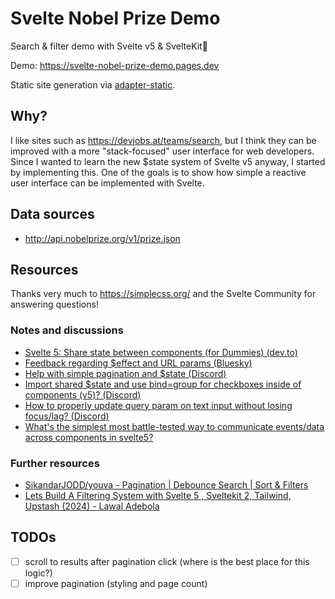 # Svelte Nobel Prize Demo

Search & filter demo with Svelte v5 & SvelteKit🧙

Demo: https://svelte-nobel-prize-demo.pages.dev

Static site generation via [adapter-static](https://svelte.dev/docs/kit/adapter-static).

## Why?

I like sites such as https://devjobs.at/teams/search, but I think they can be improved with a more "stack-focused" user interface for web developers. Since I wanted to learn the new $state system of Svelte v5 anyway, I started by implementing this. One of the goals is to show how simple a reactive user interface can be implemented with Svelte.

## Data sources

- http://api.nobelprize.org/v1/prize.json

## Resources

Thanks very much to https://simplecss.org/ and the Svelte Community for answering questions!

### Notes and discussions

- [Svelte 5: Share state between components (for Dummies) (dev.to)](https://dev.to/mandrasch/svelte-5-share-state-between-components-for-dummies-4gd2)
- [Feedback regarding $effect and URL params (Bluesky)](https://bsky.app/profile/paolo.ricciuti.me/post/3lf4a7rwjrc2h)
- [Help with simple pagination and $state (Discord)](https://discord.com/channels/457912077277855764/1325805139126386699)
- [Import shared $state and use bind=group for checkboxes inside of components (v5)? (Discord)](https://discord.com/channels/457912077277855764/1325055109318709278)
- [How to properly update query param on text input without losing focus/lag? (Discord)](https://discord.com/channels/457912077277855764/1326399049988964426)
- [What's the simplest most battle-tested way to communicate events/data across components in svelte5?](https://discord.com/channels/457912077277855764/1326440493529170002)

### Further resources

- [SikandarJODD/youva - Pagination | Debounce Search | Sort & Filters](https://github.com/SikandarJODD/youva)
- [Lets Build A Filtering System with Svelte 5 , Sveltekit 2, Tailwind, Upstash (2024) - Lawal Adebola](https://www.youtube.com/watch?v=5urk4ui_l5o)

## TODOs

- [ ] scroll to results after pagination click (where is the best place for this logic?)
- [ ] improve pagination (styling and page count)
